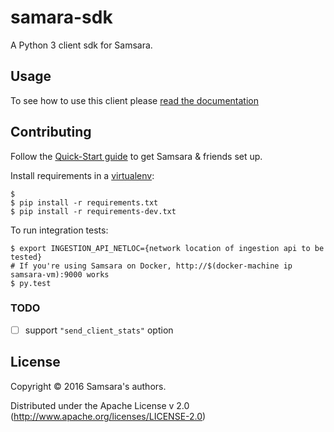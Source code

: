 # samara-sdk

A Python 3 client sdk for Samsara.

## Usage

To see how to use this client please [read the documentation](/docs/clients/python-client.md)

## Contributing

Follow the [Quick-Start guide](/docs/quick-start.md) to get Samsara & friends set up.

Install requirements in a [virtualenv](https://virtualenv.pypa.io/en/stable/):

```
$
$ pip install -r requirements.txt
$ pip install -r requirements-dev.txt
```

To run integration tests:

```
$ export INGESTION_API_NETLOC={network location of ingestion api to be tested}
# If you're using Samsara on Docker, http://$(docker-machine ip samsara-vm):9000 works
$ py.test
```

### TODO

- [ ] support `"send_client_stats"` option

## License

Copyright © 2016 Samsara's authors.

Distributed under the Apache License v 2.0 (http://www.apache.org/licenses/LICENSE-2.0)
